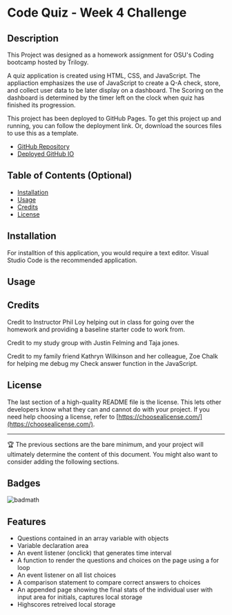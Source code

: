 # Code Quiz - Week 4 Challenge

## Description

This Project was designed as a homework assignment for OSU's Coding bootcamp hosted by Trilogy. 

A quiz application is created using HTML, CSS, and JavaScript. The appliaction emphasizes the use of JavaScript to create a Q-A check, store, and collect user data to be later display on a dashboard. The Scoring on the dashboard is determined by the timer left on the clock when quiz has finished its progression. 

This project has been deployed to GitHub Pages. To get this project up and running, you can follow the deployment link. Or, download the sources files to use this as a template.

* [GitHub Repository](https://github.com/fubaru/Coding-Quiz-Week-4-Challenege)
* [Deployed GitHub IO](https://fubaru.github.io/Coding-Quiz-Week-4-Challenege/index.HTML)

## Table of Contents (Optional)

- [Installation](#installation)
- [Usage](#usage)
- [Credits](#credits)
- [License](#license)

## Installation

For installtion of this application, you would require a text editor. Visual Studio Code is the recommended application. 

## Usage



## Credits

Credit to Instructor Phil Loy helping out in class for going over the homework and providing a baseline starter code to work from. 

Credit to my study group with Justin Felming and Taja jones. 

Credit to my family friend Kathryn Wilkinson and her colleague, Zoe Chalk for helping me debug my Check answer function in the JavaScript. 

## License

The last section of a high-quality README file is the license. This lets other developers know what they can and cannot do with your project. If you need help choosing a license, refer to [https://choosealicense.com/](https://choosealicense.com/).

---

🏆 The previous sections are the bare minimum, and your project will ultimately determine the content of this document. You might also want to consider adding the following sections.

## Badges

![badmath](https://img.shields.io/github/languages/top/lernantino/badmath)

## Features

* Questions contained in an array variable with objects
* Variable declaration area 
* An event listener (onclick) that generates time interval
* A function to render the questions and choices on the page using a for loop
* An event listener on all list choices 
* A comparison statement to compare correct answers to choices
* An appended page showing the final stats of the individual user with input area for initials, captures local storage
* Highscores retreived local storage
